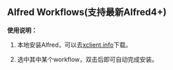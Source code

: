 ## Alfred Workflows(支持最新Alfred4+)

**使用说明：**

1. 本地安装Alfred，可以去[xclient.info](https://xclient.info/)下载。

2. 选中其中某个workflow，双击后即可自动完成安装。
